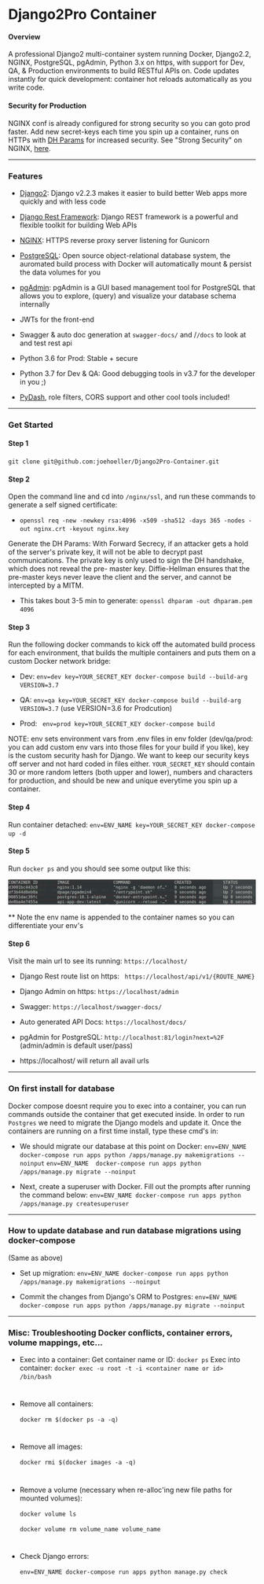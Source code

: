 # Django2Pro Container 

#### Overview 

A professional Django2 multi-container system running Docker, Django2.2, NGINX, PostgreSQL, pgAdmin, Python 3.x on https, with support for Dev, QA, & Production environments to build RESTful APIs on. Code updates instantly for quick development: container hot reloads automatically as you write code.

#### Security for Production 

NGINX conf is already configured for strong security so you can goto prod faster. Add new secret-keys each time you spin up a container, runs on HTTPs with [DH Params](https://scaron.info/blog/improve-your-nginx-ssl-configuration.html) for increased security. See "Strong Security" on NGINX, [here](https://raymii.org/s/tutorials/Strong_SSL_Security_On_nginx.html).


----------------------------------------------------------


### Features

- [Django2](https://www.djangoproject.com/): Django v2.2.3 makes it easier to build better Web apps more quickly and with less code

- [Django Rest Framework](https://www.django-rest-framework.org/): Django REST framework is a powerful and flexible toolkit for building Web APIs

- [NGINX](https://www.nginx.com/): HTTPS reverse proxy server listening for Gunicorn

- [PostgreSQL](https://www.postgresql.org/):  Open source object-relational database system, the auromated build process with Docker will automatically mount & persist the data volumes for you 

- [pgAdmin](https://www.pgadmin.org): pgAdmin is a GUI based management tool for PostgreSQL that allows you to explore, (query) and visualize your database schema internally

- JWTs for the front-end

- Swagger & auto doc generation at <url>`swagger-docs/` and <url>/`/docs` to look at and test rest api

- Python 3.6 for Prod: Stable + secure

- Python 3.7 for Dev & QA: Good debugging tools in v3.7 for the developer in you ;)

- [PyDash](https://pydash.readthedocs.io/en/latest/), role filters, CORS support and other cool tools included!

----------------------------------------------------------


### Get Started


#### Step 1 #### 
` git clone git@github.com:joehoeller/Django2Pro-Container.git `
  

#### Step 2 ####
Open the command line and cd into ` /nginx/ssl `, and run these commands to generate a self signed certificate:

- ` openssl req -new -newkey rsa:4096 -x509 -sha512 -days 365 -nodes -out nginx.crt -keyout nginx.key ` 

Generate the DH Params: With Forward Secrecy, if an attacker gets a hold of the server's private key, it will not be able to decrypt past communications. The private key is only used to sign the DH handshake, which does not reveal the pre- master key. Diffie-Hellman ensures that the pre-master keys never leave the client and the server, and cannot be intercepted by a MITM.

- This takes bout 3-5 min to generate: ` openssl dhparam -out dhparam.pem 4096 `


#### Step 3 ####
Run the following docker commands to kick off the automated build process for each environment, that builds the multiple containers and puts them on a custom Docker network bridge:


   - Dev:  ` env=dev key=YOUR_SECRET_KEY docker-compose build --build-arg VERSION=3.7 `

   - QA:   ` env=qa key=YOUR_SECRET_KEY docker-compose build --build-arg VERSION=3.7 ` (use VERSION=3.6 for Prodcution)

   - Prod: ` env=prod key=YOUR_SECRET_KEY docker-compose build`


NOTE: env sets environment vars from .env files in env folder (dev/qa/prod: you can add custom env vars into those files for your build if you like), key is the custom security hash for Django. We want to keep our security keys off server and not hard coded in files either. ` YOUR_SECRET_KEY ` should contain 30 or more random letters (both upper and lower), numbers and characters for production, and should be new and unique everytime you spin up a container.


#### Step 4 ####
Run container detached: ` env=ENV_NAME key=YOUR_SECRET_KEY docker-compose up -d `
 

#### Step 5 ####
Run ` docker ps ` and you should see some output like this:

![github-small](img/docker-ps.png)

** Note the env name is appended to the container names so you can differentiate your env's

#### Step 6 ####
Visit the main url to see its running: ` https://localhost/ `

- Django Rest route list on https: ` https://localhost/api/v1/{ROUTE_NAME}` 

- Django Admin on https: ` https://localhost/admin `

- Swagger: ` https://localhost/swagger-docs/ `

- Auto generated API Docs: ` https://localhost/docs/ `

- pgAdmin for PostgreSQL: ` http://localhost:81/login?next=%2F ` (admin/admin is default user/pass)

* https://localhost/ will return all avail urls

----------------------------------------------------------------
 
 
### On first install for database
 
Docker compose doesnt require you to exec into a container, you can run commands outside the container that get executed inside. In order to run `Postgres` we need to migrate the Django models and update it. Once the containers are running on a first time install, type these cmd's in:

- We should migrate our database at this point on Docker:
     ` env=ENV_NAME docker-compose run apps python /apps/manage.py makemigrations --noinput `
     ` env=ENV_NAME  docker-compose run apps python /apps/manage.py migrate --noinput `

 
- Next, create a superuser with Docker. Fill out the prompts after running the command below: 
     ` env=ENV_NAME docker-compose run apps python /apps/manage.py createsuperuser `
    

---------------------------------------------------------------

### How to update database and run database migrations using docker-compose
(Same as above)
  
- Set up migration: ` env=ENV_NAME docker-compose run apps python /apps/manage.py makemigrations --noinput `
 
- Commit the changes from Django's ORM to Postgres: ` env=ENV_NAME docker-compose run apps python /apps/manage.py migrate --noinput `
 

----------------------------------------------------------------

### Misc: Troubleshooting Docker conflicts, container errors, volume mappings, etc...

  - Exec into a container:
      Get container name or ID: `docker ps`
      Exec into container: ` docker exec -u root -t -i <container name or id> /bin/bash `
  #

  - Remove all containers:
  
  	```docker rm $(docker ps -a -q)```
  #
  
  - Remove all images:
  
  	```docker rmi $(docker images -a -q)```
  #
  
  - Remove a volume (necessary when re-alloc'ing new file paths for mounted volumes):
  
  	```docker volume ls```
  
  	```docker volume rm volume_name volume_name```
  #

  - Check Django errors:

       ``` env=ENV_NAME docker-compose run apps python manage.py check  ```
  

  
  
  
  
